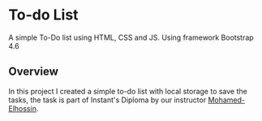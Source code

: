 # To-do List

A simple To-Do list using HTML, CSS and JS.
Using framework Bootstrap 4.6

## Overview

In this project I created a simple to-do list with local storage to save the tasks, the task is part of Instant's Diploma by our instructor [Mohamed-Elhossin](https://github.com/mohamed-Elhossin).
